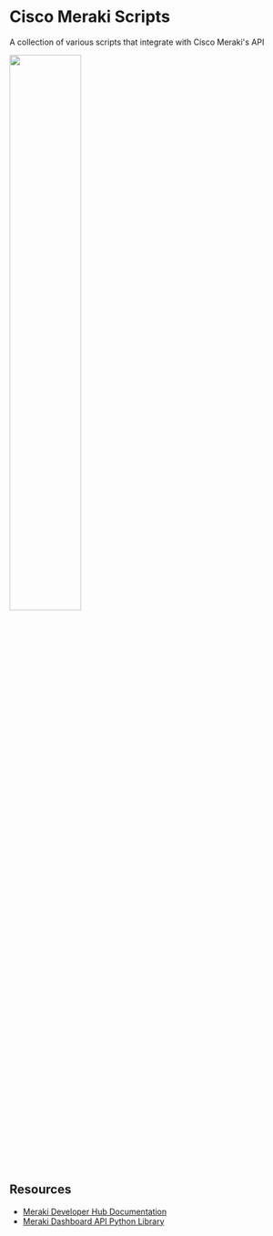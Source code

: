 # Cisco Meraki Scripts
 A collection of various scripts that integrate with Cisco Meraki's API

<img src="https://i.imgur.com/fgyNjBU.jpg" width=50%>

## Resources
- [Meraki Developer Hub Documentation](https://developer.cisco.com/meraki/api-v1/)
- [Meraki Dashboard API Python Library](https://github.com/meraki/dashboard-api-python/)

